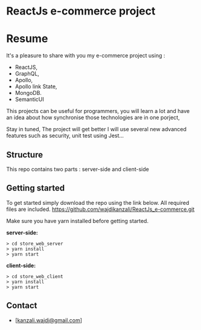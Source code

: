 # ReactJs e-commerce project
# Resume
It's a pleasure to share with you my e-commerce project using :
- ReactJS,
- GraphQL,
- Apollo, 
- Apollo link State,
- MongoDB.
- SemanticUI

This projects can be useful for programmers, you will learn a lot and have an idea about how synchronise those technologies are in one porject,

Stay in tuned, The project will get better I will use several new advanced features such as security, unit test using Jest...

## Structure
This repo contains two parts : server-side and client-side

## Getting started
To get started simply download the repo using the link below. All required files are included.
https://github.com/wajdikanzali/ReactJs_e-commerce.git

Make sure you have yarn installed before getting started.

**server-side:**
```
> cd store_web_server
> yarn install
> yarn start
```

**client-side:**
```
> cd store_web_client
> yarn install
> yarn start
```

## Contact

- [kanzali.wajdi@gmail.com]